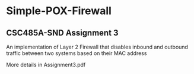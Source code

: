 # Simple-POX-Firewall

## CSC485A-SND Assignment 3

An implementation of Layer 2 Firewall that disables inbound and outbound traffic between two systems based on their
MAC address

More details in Assignment3.pdf
